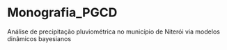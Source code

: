 # Monografia_PGCD
Análise de precipitação pluviométrica no município de Niterói via modelos dinâmicos bayesianos
